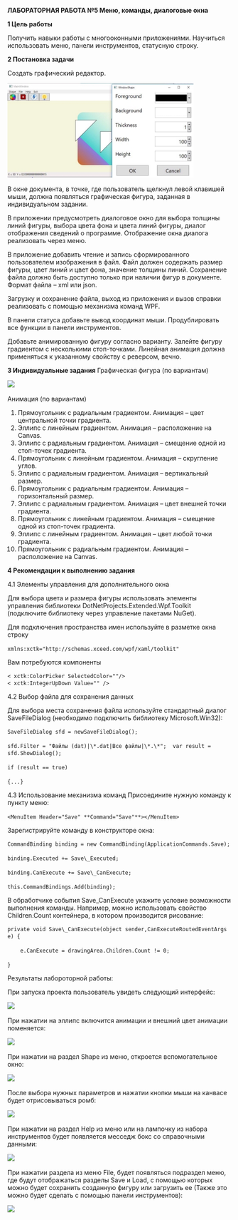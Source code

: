 ﻿**ЛАБОРАТОРНАЯ РАБОТА №5 Меню, команды, диалоговые окна** 

**1  Цель работы** 

Получить  навыки  работы  с  многооконными  приложениями.  Научиться использовать меню, панели инструментов, статусную строку. 

**2  Постановка задачи** 

Создать графический редактор.   

![](images/Aspose.Words.345de50f-e111-40d8-9d59-d7f98454e35d.001.jpeg)

В окне документа, в точке, где пользователь щелкнул левой клавишей мыши,  должна  появляться  графическая  фигура,  заданная  в  индивидуальном задании. 

В  приложении  предусмотреть  диалоговое  окно  для  выбора  толщины линий фигуры, выбора цвета фона и цвета линий фигуры, диалог отображения сведений о программе. Отображение окна диалога реализовать через меню. 

В приложение добавить чтение и запись сформированного пользователем изображения в файл. Файл должен содержать  размер фигуры, цвет линий и цвет фона, значение толщины линий. Сохранение файла должно быть доступно только при наличии фигур в документе. Формат файла – xml или json. 

Загрузку  и  сохранение  файла,  выход  из  приложения  и  вызов  справки реализовать с помощью механизма команд WPF. 

В панели статуса добавьте вывод координат мыши. Продублировать все функции в панели инструментов. 

Добавьте  анимированную  фигуру  согласно  варианту.  Залейте  фигуру градиентом  с  несколькими  стоп-точками.  Линейная  анимация  должна применяться к указанному свойству с реверсом, вечно. 

**3  Индивидуальные задания** Графическая фигура (по вариантам) 

![](images/Aspose.Words.345de50f-e111-40d8-9d59-d7f98454e35d.002.png)

Анимация (по вариантам) 

1. Прямоугольник  с  радиальным  градиентом.  Анимация  –  цвет центральной точки градиента. 
1. Эллипс с линейным градиентом. Анимация – расположение на Canvas. 
1. Эллипс с радиальным градиентом. Анимация – смещение одной из стоп-точек градиента. 
1. Прямоугольник  с  линейным  градиентом.  Анимация  – скругление углов. 
1. Эллипс  с  радиальным  градиентом.  Анимация  –  вертикальный размер. 
1. Прямоугольник  с  радиальным  градиентом.  Анимация  – горизонтальный размер. 
1. Эллипс  с  радиальным  градиентом.  Анимация  –  цвет  внешней точки градиента. 
1. Прямоугольник с линейным градиентом. Анимация – смещение одной из стоп-точек градиента. 
1. Эллипс с линейным градиентом. Анимация – цвет любой точки градиента. 
1. Прямоугольник  с  радиальным  градиентом.  Анимация  – расположение на Canvas. 

**4  Рекомендации к выполнению задания** 

4.1 Элементы управления для дополнительного окна 

Для выбора цвета и размера фигуры использовать элементы управления библиотеки DotNetProjects.Extended.Wpf.Toolkit (подключите библиотеку через управление пакетами NuGet). 

Для подключения пространства имен используйте в разметке окна строку 

```xmlns:xctk="http://schemas.xceed.com/wpf/xaml/toolkit"```

Вам потребуются компоненты  
```
< xctk:ColorPicker SelectedColor=""/> 
< xctk:IntegerUpDown Value="" />
```
4.2 Выбор файла для сохранения данных 

Для  выбора  места  сохранения  файла  используйте  стандартный  диалог SaveFileDialog (необходимо подключить библиотеку Microsoft.Win32): 
```
SaveFileDialog sfd = newSaveFileDialog(); 

sfd.Filter = "Файлы (dat)|\*.dat|Все файлы|\*.\*";  var result = sfd.ShowDialog();  

if (result == true) 

{...} 
```

4.3 Использование механизма команд Присоедините нужную команду к пункту меню: 

```<MenuItem Header="Save" **Command="Save"**></MenuItem> ```

Зарегистрируйте команду в конструкторе окна: 
```
CommandBinding binding = new CommandBinding(ApplicationCommands.Save); 

binding.Executed += Save\_Executed; 

binding.CanExecute += Save\_CanExecute; 

this.CommandBindings.Add(binding); 
```

В обработчике события Save\_CanExecute укажите условие возможности выполнения команды. Например, можно использовать свойство Children.Count контейнера, в котором производится рисование: 

```
private void Save\_CanExecute(object sender,CanExecuteRoutedEventArgs e) { 

    e.CanExecute = drawingArea.Children.Count != 0; 

} 
```
Результаты лабороторной работы:

При запуска проекта пользователь увидеть следующий интерфейс:

![](images/results/project-init.png)

При нажатии на эллипс включится анимации и внешний цвет анимации поменяется:

![](images/results/animation.png)

При нажатии на раздел Shape из меню, откроется вспомогательное окно:

![](images/results/shape.png)

После выбора нужных параметров и нажатии кнопки мыши на канвасе будет отрисовываться ромб:

![](images/results/draw-shap.png)

При нажатии на раздел Help из меню или на лампочку из набора инструментов будет появляется месседж бокс со справочными данными:

![](images/results/help.png)

При нажатии раздела из меню File, будет появляться подраздел меню, где будут отображаться разделы Save и Load, с помощью которых можно будет сохранить созданную фигуру или загрузить ее (Также это можно будет сделать с помощью панели инструментов):

![](images/results/save-load.png)